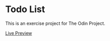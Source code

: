 # Todo List

This is an exercise project for The Odin Project.

[Live Preview](https://farzad-d.github.io/odin-todo-list/)
